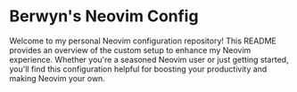 # Berwyn's Neovim Config

Welcome to my personal Neovim configuration repository! This README provides an overview of the custom setup to enhance my Neovim experience. Whether you're a seasoned Neovim user or just getting started, you'll find this configuration helpful for boosting your productivity and making Neovim your own.
